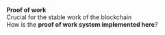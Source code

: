 
**Proof of work**</br>
Crucial for the stable work of the blockchain
</br>
How is the <b>proof of work system implemented here</b>?
